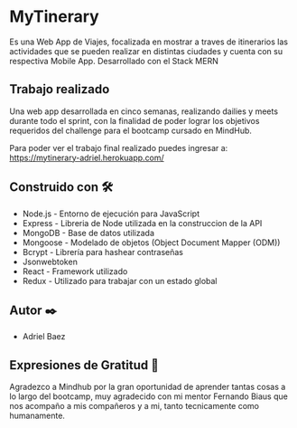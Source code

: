 # MyTinerary

Es una Web App de Viajes, focalizada en mostrar a traves de itinerarios las actividades que se pueden realizar en distintas ciudades y cuenta con su respectiva Mobile App. Desarrollado con el Stack MERN

## Trabajo realizado

Una web app desarrollada en cinco semanas, realizando dailies y meets durante todo el sprint, con la finalidad de poder lograr los objetivos requeridos del challenge para el bootcamp cursado en MindHub.

Para poder ver el trabajo final realizado puedes ingresar a: https://mytinerary-adriel.herokuapp.com/

## Construido con 🛠️

* Node.js - Entorno de ejecución para JavaScript
* Express - Libreria de Node utilizada en la construccion de la API
* MongoDB - Base de datos utilizada
* Mongoose - Modelado de objetos (Object Document Mapper (ODM))
* Bcrypt - Librería para hashear contraseñas
* Jsonwebtoken
* React - Framework utilizado
* Redux - Utilizado para trabajar con un estado global

## Autor ✒️

* Adriel Baez

## Expresiones de Gratitud 🎁
Agradezco a Mindhub por la gran oportunidad de aprender tantas cosas a lo largo del bootcamp, muy agradecido con mi mentor Fernando Biaus que nos acompaño a mis compañeros y a mi, tanto tecnicamente como humanamente.
